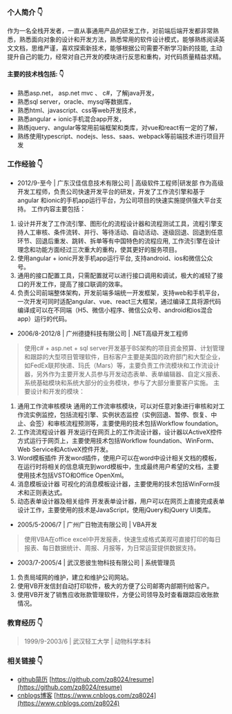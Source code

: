 ### 个人简介 :point_down: 

作为一名全栈开发者，一直从事通用产品的研发工作，对前端后端开发都非常熟悉，熟悉面向对象的设计和开发方法，熟悉常用的软件设计模式，能够熟练阅读英文文档，思维严谨，喜欢探索新技术，能够根据公司需要不断学习新的技能, 主动提升自己的能力，经常对自己开发的模块进行反思和重构，对代码质量精益求精。
#### 主要的技术栈包括: :point_down: 
- 熟悉asp.net， asp.net mvc 、 c#，了解java开发，
- 熟悉sql server，oracle、mysql等数据库，
- 熟悉html、javascript、css等web开发技术，
- 熟悉angular + ionic手机混合app开发，
- 熟练jquery、angular等常用前端框架和类库，对vue和react有一定的了解，
- 熟练使用typescript、nodejs、less、saas、webpack等前端技术进行项目开发

### 工作经验 :point_down: 

- 2012/9-至今 | 广东汉佳信息技术有限公司  | 高级软件工程师|研发部 
作为高级开发工程师，负责公司快速开发平台的研发，开发了工作流引擎和基于angular 和ionic的手机app运行平台，为公司项目的快速实施提供强大平台支持。
工作内容主要包括：
1. 设计并开发了工作流引擎、图形化的流程设计器和流程测试工具，流程引擎支持人工审核、条件流转、并行、等待活动、自动活动、逐级回退、回退到任意环节、回退后重发、跳转、拆单等有中国特色的流程应用, 工作流引擎在设计理念和功能方面经过三次重大的重构，使其更好的服务项目。
2. 使用angular + ionic开发手机app运行平台, 支持android、ios和微信公众号。
3. 通用的接口配置工具，只需配置就可以进行接口调用和调试，极大的减轻了接口的开发工作，提高了接口联调的效率。
4. 负责公司前端整体架构，开发前端多端统一开发框架，支持web和手机平台，一次开发可同时适配angular、vue、react三大框架，通过编译工具将源代码编译成可以在不同端（H5、微信小程序、微信公众号、android和ios混合app）运行的代码。

- 2006/8-2012/8 | 广州德捷科技有限公司 | .NET高级开发工程师
> 使用c# + asp.net + sql server开发基于BS架构的项目资金预算、计划管理和跟踪的大型项目管理软件，目标客户主要是美国的政府部门和大型企业，如FedEx联邦快递、玛氏（Mars）等，主要负责工作流模块和工作流设计器，另外作为主要开发人员参与开发动态表单、表单编辑器、自定义报表、系统基础模块和系统大部分的业务模块，参与了大部分重要客户实施。
主要设计和开发的模块：
1. 通用工作流审核模块
通用的工作流审核模块，可以对任意对象进行审核和对工作流实例监控，包括流程引擎、实例状态监控（实例回退、暂停、恢复、中止、会签）和审核流程预测等，主要使用的技术包括Workflow foundation。
2. 工作流流程设计器
开发运行在网页上的工作流设计器，设计器以ActiveX控件方式运行于网页上，主要使用技术包括Workflow foundation、WinForm、Web Service和ActiveX控件开发。
3. Word模板插件
开发word插件，使用户可以在word中设计相关文档的模板，在运行时将相关的信息填充到word模板中，生成最终用户希望的文档，主要使用技术包括VSTO和Office OpenXml。
4. 消息模板设计器
可视化的消息模板设计器，主要使用的技术包括WinForm技术和正则表达式。
5. 动态表单设计器及相关组件
开发表单设计器，用户可以在网页上直接完成表单设计工作，主要使用的技术是JavaScript，使用jQuery和jQuery UI类库。

- 2005/5-2006/7 | 广州广日物流有限公司 | VBA开发
> 使用VBA在office excel中开发报表，快速生成格式美观可直接打印的每日报表、每日数据统计、周报、月报等，为日常运营提供数据支持。

- 2003/7-2005/4 | 武汉恩彼生物科技有限公司 | 系统管理员
1. 负责局域网的维护，建立和维护公司网站。
2. 使用VB开发信封自动打印软件，极大的方便了公司邮寄内部期刊给客户。
3. 使用VB开发了销售应收账款管理软件，方便公司领导及时查看跟踪应收账款情况。

### 教育经历 :point_down: 
> 1999/9-2003/6 | 武汉轻工大学 | 动物科学本科


### 相关链接 :point_down: 
- [github简历](https://github.com/zq8024/resume) [https://github.com/zq8024/resume](https://github.com/zq8024/resume)
- [cnblogs博客](https://www.cnblogs.com/zq8024) [https://www.cnblogs.com/zq8024](https://www.cnblogs.com/zq8024)
